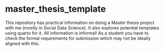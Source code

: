 # master_thesis_template
This repository has practical information on doing a Master thesis project with me (mostly in Social Data Science). It also explores potential templates using quarto for it. All information is informal! As a student you have to check the formal requirements for submission which may not be ideally aligned with this. 
